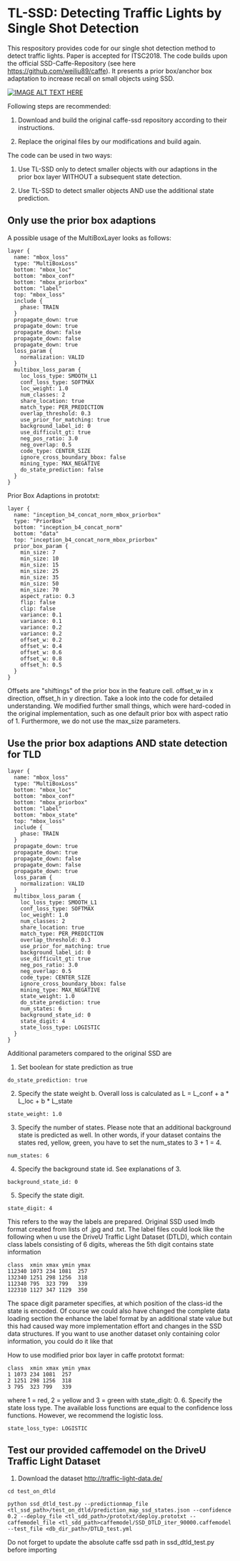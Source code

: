 # TL-SSD: Detecting Traffic Lights by Single Shot Detection
This respository provides code for our single shot detection method to detect traffic lights. Paper is accepted for ITSC2018. The code builds upon the official SSD-Caffe-Repository (see here https://github.com/weiliu89/caffe). It presents a prior box/anchor box adaptation to increase recall on small objects using SSD.

[![IMAGE ALT TEXT HERE](https://github.com/julimueller/tl_ssd/blob/master/vid/vid_thumb.png)](https://www.youtube.com/watch?v=ei0FkLMJs04&feature=youtu.be)

Following steps are recommended:

1. Download and build the original caffe-ssd repository according to their instructions.

2. Replace the original files by our modifications and build again.

The code can be used in two ways:

1. Use TL-SSD only to detect smaller objects with our adaptions in the prior box layer WITHOUT a subsequent state detection. 

2. Use TL-SSD to detect smaller objects AND use the additional state prediction. 

## Only use the prior box adaptions
A possible usage of the MultiBoxLayer looks as follows:
```
layer {
  name: "mbox_loss"
  type: "MultiBoxLoss"
  bottom: "mbox_loc"
  bottom: "mbox_conf"
  bottom: "mbox_priorbox"
  bottom: "label"
  top: "mbox_loss"
  include {
    phase: TRAIN
  }
  propagate_down: true
  propagate_down: true
  propagate_down: false
  propagate_down: false
  propagate_down: true
  loss_param {
    normalization: VALID
  }
  multibox_loss_param {
    loc_loss_type: SMOOTH_L1
    conf_loss_type: SOFTMAX
    loc_weight: 1.0
    num_classes: 2
    share_location: true
    match_type: PER_PREDICTION
    overlap_threshold: 0.3
    use_prior_for_matching: true
    background_label_id: 0
    use_difficult_gt: true
    neg_pos_ratio: 3.0
    neg_overlap: 0.5
    code_type: CENTER_SIZE
    ignore_cross_boundary_bbox: false
    mining_type: MAX_NEGATIVE
    do_state_prediction: false
  }
}

```

Prior Box Adaptions in prototxt:

```
layer {
  name: "inception_b4_concat_norm_mbox_priorbox"
  type: "PriorBox"
  bottom: "inception_b4_concat_norm"
  bottom: "data"
  top: "inception_b4_concat_norm_mbox_priorbox"
  prior_box_param {
    min_size: 7
    min_size: 10
    min_size: 15
    min_size: 25
    min_size: 35
    min_size: 50
    min_size: 70
    aspect_ratio: 0.3
    flip: false
    clip: false
    variance: 0.1
    variance: 0.1
    variance: 0.2
    variance: 0.2
    offset_w: 0.2
    offset_w: 0.4
    offset_w: 0.6
    offset_w: 0.8
    offset_h: 0.5
  }
}
```

Offsets are "shiftings" of the prior box in the feature cell. offset_w in x direction, offset_h in y direction. Take a look into the code for detailed understanding. We modified further small things, which were hard-coded in the original implementation, such as one default prior box with aspect ratio of 1. Furthermore, we do not use the max_size parameters. 
## Use the prior box adaptions AND state detection for TLD

```
layer {
  name: "mbox_loss"
  type: "MultiBoxLoss"
  bottom: "mbox_loc"
  bottom: "mbox_conf"
  bottom: "mbox_priorbox"
  bottom: "label"
  bottom: "mbox_state"
  top: "mbox_loss"
  include {
    phase: TRAIN
  }
  propagate_down: true
  propagate_down: true
  propagate_down: false
  propagate_down: false
  propagate_down: true
  loss_param {
    normalization: VALID
  }
  multibox_loss_param {
    loc_loss_type: SMOOTH_L1
    conf_loss_type: SOFTMAX
    loc_weight: 1.0
    num_classes: 2
    share_location: true
    match_type: PER_PREDICTION
    overlap_threshold: 0.3
    use_prior_for_matching: true
    background_label_id: 0
    use_difficult_gt: true
    neg_pos_ratio: 3.0
    neg_overlap: 0.5
    code_type: CENTER_SIZE
    ignore_cross_boundary_bbox: false
    mining_type: MAX_NEGATIVE
    state_weight: 1.0
    do_state_prediction: true
    num_states: 6
    background_state_id: 0
    state_digit: 4
    state_loss_type: LOGISTIC
  }
}

```

Additional parameters compared to the original SSD are

1. Set boolean for state prediction as true

```
do_state_prediction: true

```
2. Specify the state weight b. Overall loss is calculated as L = L_conf + a * L_loc + b * L_state

```
state_weight: 1.0

```
3. Specify the number of states. Please note that an additional background state is predicted as well. In other words, if your dataset contains the states red, yellow, green, you have to set the num_states to 3 + 1 = 4.

```
num_states: 6

```
4. Specify the background state id. See explanations of 3. 
```
background_state_id: 0

```
5. Specify the state digit. 
```
state_digit: 4
```
This refers to the way the labels are prepared. Original SSD used lmdb format created from lists of .jpg and .txt. The label files could look like the following when u use the DriveU Traffic Light Dataset (DTLD), which contain class labels consisting of 6 digits, whereas the 5th digit contains state information

```
class  xmin xmax ymin ymax
112340 1073 234 1081  257
132340 1251 298 1256  318
112340 795  323 799   339
122310 1127 347 1129  350
```
The space digit parameter specifies, at which position of the class-id the state is encoded. Of course we could also have changed the complete data loading section the enhance the label format by an additional state value but this had caused way more implementation effort and changes in the SSD data structures. If you want to use another dataset only containing color information, you could do it like that

How to use modified prior box layer in caffe prototxt format:
```
class  xmin xmax ymin ymax
1 1073 234 1081  257
2 1251 298 1256  318
3 795  323 799   339
```
where 1 = red, 2 = yellow and 3 = green with state_digit: 0.
6. Specify the state loss type. The available loss functions are equal to the confidence loss functions. However, we recommend the logistic loss.
```
state_loss_type: LOGISTIC

```
## Test our provided caffemodel on the DriveU Traffic Light Dataset
1. Download the dataset http://traffic-light-data.de/
```
cd test_on_dtld

python ssd_dtld_test.py --predictionmap_file <tl_ssd_path>/test_on_dtld/prediction_map_ssd_states.json --confidence 0.2 --deploy_file <tl_sdd_path>/prototxt/deploy.prototxt --caffemodel_file <tl_sdd_path>caffemodel/SSD_DTLD_iter_90000.caffemodel --test_file <db_dir_path>/DTLD_test.yml
```
Do not forget to update the absolute caffe ssd path in ssd_dtld_test.py before importing
